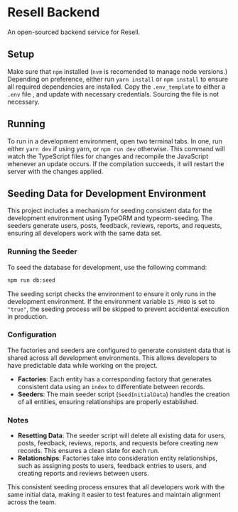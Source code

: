 # Resell Backend

An open-sourced backend service for Resell.

## Setup

Make sure that `npm` installed (`nvm` is recomended to manage node versions.)  
Depending on preference, either run `yarn install` or `npm install` to ensure
all required dependencies are installed. Copy the `.env_template` to either a
`.env` file , and update with necessary credentials. Sourcing the file is not
necessary.

## Running

To run in a development environment, open two terminal tabs. In one, run either
`yarn dev` if using yarn, or `npm run dev` otherwise. This command will
watch the TypeScript files for changes and recompile the JavaScript whenever an
update occurs. If the compilation succeeds, it will restart the server with the
changes applied.

## Seeding Data for Development Environment

This project includes a mechanism for seeding consistent data for the development environment using TypeORM and typeorm-seeding. The seeders generate users, posts, feedback, reviews, reports, and requests, ensuring all developers work with the same data set.


### Running the Seeder

To seed the database for development, use the following command:

```bash
npm run db:seed
```

The seeding script checks the environment to ensure it only runs in the development environment. If the environment variable `IS_PROD` is set to `"true"`, the seeding process will be skipped to prevent accidental execution in production.

### Configuration

The factories and seeders are configured to generate consistent data that is shared across all development environments. This allows developers to have predictable data while working on the project.

- **Factories**: Each entity has a corresponding factory that generates consistent data using an `index` to differentiate between records.
- **Seeders**: The main seeder script (`SeedInitialData`) handles the creation of all entities, ensuring relationships are properly established.

### Notes

- **Resetting Data**: The seeder script will delete all existing data for users, posts, feedback, reviews, reports, and requests before creating new records. This ensures a clean slate for each run.
- **Relationships**: Factories take into consideration entity relationships, such as assigning posts to users, feedback entries to users, and creating reports and reviews between users.

This consistent seeding process ensures that all developers work with the same initial data, making it easier to test features and maintain alignment across the team.

